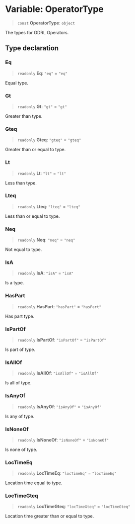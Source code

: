 # Variable: OperatorType

> `const` **OperatorType**: `object`

The types for ODRL Operators.

## Type declaration

### Eq

> `readonly` **Eq**: `"eq"` = `"eq"`

Equal type.

### Gt

> `readonly` **Gt**: `"gt"` = `"gt"`

Greater than type.

### Gteq

> `readonly` **Gteq**: `"gteq"` = `"gteq"`

Greater than or equal to type.

### Lt

> `readonly` **Lt**: `"lt"` = `"lt"`

Less than type.

### Lteq

> `readonly` **Lteq**: `"lteq"` = `"lteq"`

Less than or equal to type.

### Neq

> `readonly` **Neq**: `"neq"` = `"neq"`

Not equal to type.

### IsA

> `readonly` **IsA**: `"isA"` = `"isA"`

Is a type.

### HasPart

> `readonly` **HasPart**: `"hasPart"` = `"hasPart"`

Has part type.

### IsPartOf

> `readonly` **IsPartOf**: `"isPartOf"` = `"isPartOf"`

Is part of type.

### IsAllOf

> `readonly` **IsAllOf**: `"isAllOf"` = `"isAllOf"`

Is all of type.

### IsAnyOf

> `readonly` **IsAnyOf**: `"isAnyOf"` = `"isAnyOf"`

Is any of type.

### IsNoneOf

> `readonly` **IsNoneOf**: `"isNoneOf"` = `"isNoneOf"`

Is none of type.

### LocTimeEq

> `readonly` **LocTimeEq**: `"locTimeEq"` = `"locTimeEq"`

Location time equal to type.

### LocTimeGteq

> `readonly` **LocTimeGteq**: `"locTimeGteq"` = `"locTimeGteq"`

Location time greater than or equal to type.
